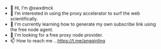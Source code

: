 - 👋 Hi, I’m @swxdmck
- 👀 I’m interested in using the proxy accelerator to surf the web scientifically.
- 🌱 I'm currently learning how to generate my own subscribe link using the free node agent.
- 💞️ I'm looking for a free proxy node provider.
- 📫 How to reach me ...https://t.me/angqinling

<!---
swxdmck/swxdmck is a ✨ special ✨ repository because its `README.md` (this file) appears on your GitHub profile.
You can click the Preview link to take a look at your changes.
--->
